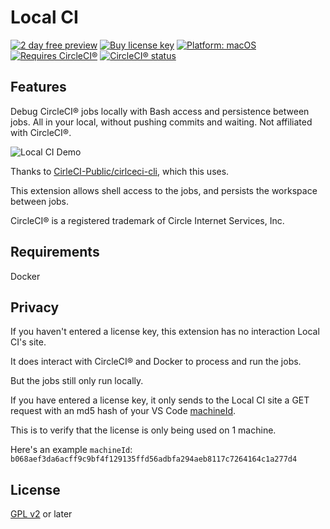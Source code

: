 # Local CI

[![2 day free preview](https://badgen.net/badge/trial/2%20day/red)](https://getlocalci.com)
[![Buy license key](https://badgen.net/badge/$/paid/yellow)](https://getlocalci.com)
[![Platform: macOS](https://badgen.net/badge/platform/MacOS/green)](https://getlocalci.come)
[![Requires CircleCI®](https://badgen.net/badge/requires/CircleCI%C2%AE/green)](https://circleci.com)
[![CircleCI® status](https://badgen.net/github/status/getlocalci/local-ci/develop/CircleCI)](https://circleci.com/gh/getlocalci/local-ci)

## Features

Debug CircleCI® jobs locally with Bash access and persistence between jobs. All in your local, without pushing commits and waiting. Not affiliated with CircleCI®.

![Local CI Demo](https://user-images.githubusercontent.com/4063887/132140183-e2b34f96-7e44-4f51-be33-59603c994a18.gif)

Thanks to [CirleCI-Public/cirlceci-cli](https://github.com/circleci-public/circleci-cli), which this uses.

This extension allows shell access to the jobs, and persists the workspace between jobs.

CircleCI® is a registered trademark of Circle Internet Services, Inc.

## Requirements

Docker

## Privacy

If you haven't entered a license key, this extension has no interaction Local CI's site.

It does interact with CircleCI® and Docker to process and run the jobs.

But the jobs still only run locally.

If you have entered a license key, it only sends to the Local CI site a GET request with an md5 hash of your VS Code [machineId](https://code.visualstudio.com/api/references/vscode-api#3251).

This is to verify that the license is only being used on 1 machine.

Here's an example `machineId`:
`b068aef3da6acff9c9bf4f129135ffd56adbfa294aeb8117c7264164c1a277d4`

## License
[GPL v2](LICENSE) or later
